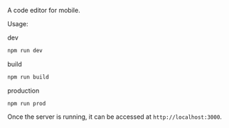 A code editor for mobile.

Usage:

dev
```bash
npm run dev
```

build
```bash
npm run build
```

production
```
npm run prod
```

Once the server is running, it can be accessed at `http://localhost:3000`.

